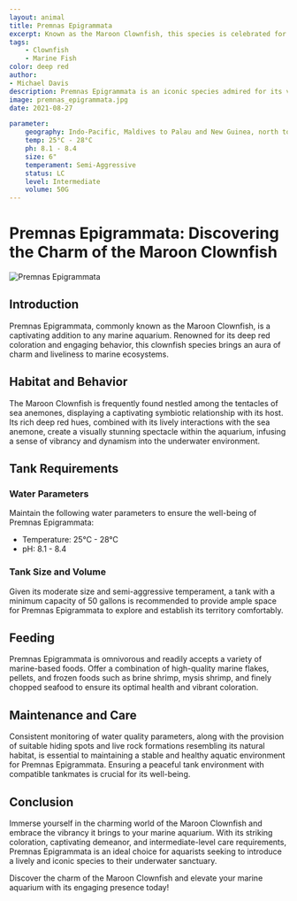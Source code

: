 ```yaml
---
layout: animal
title: Premnas Epigrammata
excerpt: Known as the Maroon Clownfish, this species is celebrated for its deep red coloration and engaging behavior. It is often found nestled among the tentacles of sea anemones, showcasing a fascinating symbiotic relationship and adding vibrancy to any marine aquarium.
tags:
    - Clownfish
    - Marine Fish
color: deep red
author:
- Michael Davis
description: Premnas Epigrammata is an iconic species admired for its vibrant appearance and captivating interactions with sea anemones.
image: premnas_epigrammata.jpg
date: 2021-08-27

parameter:
    geography: Indo-Pacific, Maldives to Palau and New Guinea, north to the Ryukyu Islands, south to the Great Barrier Reef
    temp: 25°C - 28°C
    ph: 8.1 - 8.4
    size: 6"
    temperament: Semi-Aggressive
    status: LC
    level: Intermediate
    volume: 50G
---
```


# Premnas Epigrammata: Discovering the Charm of the Maroon Clownfish

![Premnas Epigrammata](premnas_epigrammata.jpg)

## Introduction

Premnas Epigrammata, commonly known as the Maroon Clownfish, is a captivating addition to any marine aquarium. Renowned for its deep red coloration and engaging behavior, this clownfish species brings an aura of charm and liveliness to marine ecosystems.

## Habitat and Behavior

The Maroon Clownfish is frequently found nestled among the tentacles of sea anemones, displaying a captivating symbiotic relationship with its host. Its rich deep red hues, combined with its lively interactions with the sea anemone, create a visually stunning spectacle within the aquarium, infusing a sense of vibrancy and dynamism into the underwater environment.

## Tank Requirements

### Water Parameters

Maintain the following water parameters to ensure the well-being of Premnas Epigrammata:

- Temperature: 25°C - 28°C
- pH: 8.1 - 8.4

### Tank Size and Volume

Given its moderate size and semi-aggressive temperament, a tank with a minimum capacity of 50 gallons is recommended to provide ample space for Premnas Epigrammata to explore and establish its territory comfortably.

## Feeding

Premnas Epigrammata is omnivorous and readily accepts a variety of marine-based foods. Offer a combination of high-quality marine flakes, pellets, and frozen foods such as brine shrimp, mysis shrimp, and finely chopped seafood to ensure its optimal health and vibrant coloration.

## Maintenance and Care

Consistent monitoring of water quality parameters, along with the provision of suitable hiding spots and live rock formations resembling its natural habitat, is essential to maintaining a stable and healthy aquatic environment for Premnas Epigrammata. Ensuring a peaceful tank environment with compatible tankmates is crucial for its well-being.

## Conclusion

Immerse yourself in the charming world of the Maroon Clownfish and embrace the vibrancy it brings to your marine aquarium. With its striking coloration, captivating demeanor, and intermediate-level care requirements, Premnas Epigrammata is an ideal choice for aquarists seeking to introduce a lively and iconic species to their underwater sanctuary.

Discover the charm of the Maroon Clownfish and elevate your marine aquarium with its engaging presence today!
